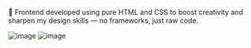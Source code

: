 🎨 Frontend developed using pure HTML and CSS to boost creativity and sharpen my design skills — no frameworks, just raw code.

![image](https://github.com/user-attachments/assets/bf1a1e84-32a6-4a81-97e3-4afadc685821)
![image](https://github.com/user-attachments/assets/bf1a1e84-32a6-4a81-97e3-4afadc685821)
